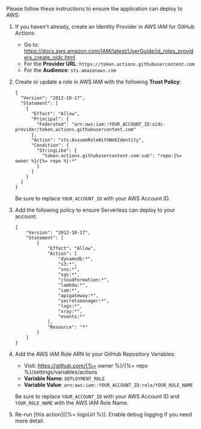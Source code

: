 Please follow these instructions to ensure the application can deploy to AWS:

1. If you haven't already, create an Identity Provider in AWS IAM for GitHub Actions:

   - Go to: https://docs.aws.amazon.com/IAM/latest/UserGuide/id_roles_providers_create_oidc.html
   - For the **Provider URL**: `https://token.actions.githubusercontent.com`
   - For the **Audience**: `sts.amazonaws.com`

2. Create or update a role in AWS IAM with the following **Trust Policy**:

   ```
   {
     "Version": "2012-10-17",
     "Statement": [
       {
         "Effect": "Allow",
         "Principal": {
           "Federated": "arn:aws:iam::YOUR_ACCOUNT_ID:oidc-provider/token.actions.githubusercontent.com"
         },
         "Action": "sts:AssumeRoleWithWebIdentity",
         "Condition": {
           "StringLike": {
             "token.actions.githubusercontent.com:sub": "repo:{%= owner %}/{%= repo %}:*"
           }
         }
       }
     ]
   }
   ```

   Be sure to replace `YOUR_ACCOUNT_ID` with your AWS Account ID.

3. Add the following policy to ensure Serverless can deploy to your account:

   ```
   {
       "Version": "2012-10-17",
       "Statement": [
           {
               "Effect": "Allow",
               "Action": [
                   "dynamodb:*",
                   "s3:*",
                   "sns:*",
                   "sqs:*",
                   "cloudformation:*",
                   "lambda:*",
                   "iam:*",
                   "apigateway:*",
                   "secretsmanager:*",
                   "logs:*",
                   "xray:*",
                   "events:*"
               ],
               "Resource": "*"
           }
       ]
   }
   ```

4. Add the AWS IAM Role ARN to your GitHub Repository Variables:

   - Visit: https://github.com/{%= owner %}/{%= repo %}/settings/variables/actions
   - **Variable Name**: `DEPLOYMENT_ROLE`
   - **Variable Value**: `arn:aws:iam::YOUR_ACCOUNT_ID:role/YOUR_ROLE_NAME`

   Be sure to replace `YOUR_ACCOUNT_ID` with your AWS Account ID and `YOUR_ROLE_NAME` with the AWS IAM Role Name.

5. Re-run [this action]({%= logsUrl %}). Enable debug logging if you need more detail.
